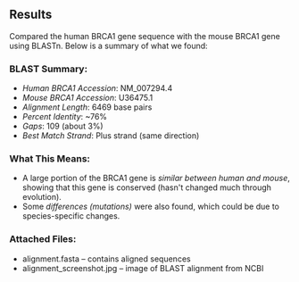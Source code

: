 ##  Results

Compared the human BRCA1 gene sequence with the mouse BRCA1 gene using BLASTn. Below is a summary of what we found:

###  BLAST Summary:
- *Human BRCA1 Accession*: NM_007294.4
- *Mouse BRCA1 Accession*: U36475.1
- *Alignment Length*: 6469 base pairs
- *Percent Identity*: ~76%
- *Gaps*: 109 (about 3%)
- *Best Match Strand*: Plus strand (same direction)

###  What This Means:
- A large portion of the BRCA1 gene is *similar between human and mouse*, showing that this gene is conserved (hasn't changed much through evolution).
- Some *differences (mutations)* were also found, which could be due to species-specific changes.

###  Attached Files:
- alignment.fasta – contains aligned sequences
- alignment_screenshot.jpg – image of BLAST alignment from NCBI
